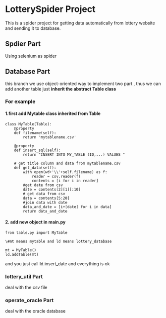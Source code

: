 # LotterySpider Project

This is a spider project for getting data automatically from lottery website and sending it to database.

## Spdier Part

Using selenium as spider


## Database Part

this branch we use object-oriented way to implement two part , thus we can add another table just **inherit the abstract Table class**

### For example

#### 1.first add Mytable class inherited from Table
```python3
class MyTable(Table):
	@property
	def filename(self):
		return 'mytablename.csv'

	@property
	def insert_sql(self):
		return "INSERT INTO MY_TABLE (ID,...) VALUES "

	# get title column and data from mytablename.csv
	def get_data(self):
		with open(wd+'\\'+self.filename) as f:
			reader = csv.reader(f)
			contents = [i for i in reader]
		#get date from csv
		date = contents[2][1][:10]
		# get data from csv
		data = contents[5:20]
		#join data with date
		data_and_date = [i+[date] for i in data]
		return data_and_date

```

#### 2. add new object in main.py

```python3 
from table.py import MyTable

\#mt means mytable and ld means lottery_database

mt = MyTable()
ld.addTable(mt)

```
and you just call ld.insert_date and everything is ok


### lottery_util Part

deal with the csv file 

### operate_oracle Part

deal with the oracle database
